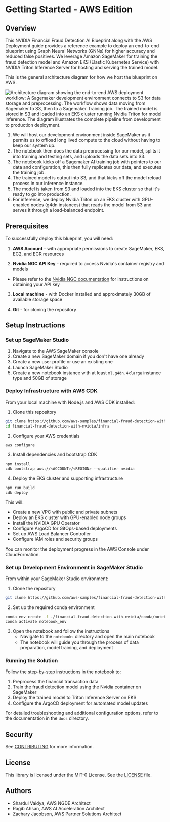 # Getting Started - AWS Edition

## Overview

This NVIDIA Financial Fraud Detection AI Blueprint along with the AWS Deployment guide provides a reference example to deploy an end-to-end blueprint using Graph Neural Networks (GNNs) for higher accuracy and reduced false positives. We leverage Amazon SageMaker for training the fraud detection model and Amazon EKS (Elastic Kubernetes Service) with NVIDIA Triton Inference Server for hosting and serving the trained model.

This is the general architecture diagram for how we host the blueprint on AWS.

![Architecture diagram showing the end-to-end AWS deployment workflow: A
Sagemaker development environment connects to S3 for data storage and
preprocessing. The workflow shows data moving from Sagemaker to S3, then to a
Sagemaker Training job. The trained model is stored in S3 and loaded into an
EKS cluster running Nvidia Triton for model inference. The diagram illustrates
the complete pipeline from development to production deployment.](./docs/arch-diagram.png)

1. We will host our development environment inside SageMaker as it permits us to
   offload long lived compute to the cloud without having to keep our system up.
2. The notebook then does the data preprocessing for our model, splits it into
   training and testing sets, and uploads the data sets into S3.
3. The notebook kicks off a Sagemaker AI training job with pointers to our data
   and configuration, this then fully replicates our data, and executes the
   training job.
4. The trained model is output into S3, and that kicks off the model reload
   process in our inference instance.
5. The model is taken from S3 and loaded into the EKS cluster so that it's
   ready to go into production.
6. For inference, we deploy Nvidia Triton on an EKS cluster with GPU-enabled nodes
   (g4dn instances) that reads the model from S3 and serves it through a load-balanced
   endpoint.

## Prerequisites

To successfully deploy this blueprint, you will need:

1. **AWS Account** - with appropriate permissions to create SageMaker, EKS, EC2,
and ECR resources

2. **Nvidia NGC API Key** - required to access Nvidia's container registry and models
  - Please refer to the [Nvidia NGC
    documentation](https://docs.nvidia.com/ngc/ngc-overview/index.html#generating-api-key)
    for instructions on obtaining your API key

3. **Local machine** - with Docker installed and approximately 30GB of available storage space

4. **Git** - for cloning the repository

## Setup Instructions

### Set up SageMaker Studio

1. Navigate to the AWS SageMaker console
2. Create a new SageMaker domain if you don't have one already
3. Create a new user profile or use an existing one
4. Launch SageMaker Studio
5. Create a new notebook instance with at least `ml.g4dn.4xlarge` instance type
   and 50GB of storage

### Deploy Infrastructure with AWS CDK

From your local machine with Node.js and AWS CDK installed:

1. Clone this repository
```sh
git clone https://github.com/aws-samples/financial-fraud-detection-with-nvidia
cd financial-fraud-detection-with-nvidia/infra
```

2. Configure your AWS credentials
```sh
aws configure
```

3. Install dependencies and bootstrap CDK
```sh
npm install
cdk bootstrap aws://<ACCOUNT>/<REGION> --qualifier nvidia
```

4. Deploy the EKS cluster and supporting infrastructure
```sh
npm run build
cdk deploy
```

This will:
- Create a new VPC with public and private subnets
- Deploy an EKS cluster with GPU-enabled node groups
- Install the NVIDIA GPU Operator
- Configure ArgoCD for GitOps-based deployments
- Set up AWS Load Balancer Controller
- Configure IAM roles and security groups

You can monitor the deployment progress in the AWS Console under CloudFormation.

### Set up Development Environment in SageMaker Studio

From within your SageMaker Studio environment:

1. Clone the repository
```sh
git clone https://github.com/aws-samples/financial-fraud-detection-with-nvidia
```

2. Set up the required conda environment
```sh
conda env create -f ./financial-fraud-detection-with-nvidia/conda/notebook_env.yaml
conda activate notebook_env
```

3. Open the notebook and follow the instructions
   - Navigate to the `notebooks` directory and open the main notebook
   - The notebook will guide you through the process of data preparation, model
     training, and deployment

### Running the Solution

Follow the step-by-step instructions in the notebook to:
1. Preprocess the financial transaction data
2. Train the fraud detection model using the Nvidia container on SageMaker
3. Deploy the trained model to Triton Inference Server on EKS
4. Configure the ArgoCD deployment for automated model updates

For detailed troubleshooting and additional configuration options, refer to the
documentation in the `docs` directory.

## Security

See [CONTRIBUTING](CONTRIBUTING.md#security-issue-notifications) for more information.

## License

This library is licensed under the MIT-0 License. See the [LICENSE](LICENSE) file.

## Authors
- Shardul Vaidya, AWS NGDE Architect
- Ragib Ahsan, AWS AI Acceleration Architect
- Zachary Jacobson, AWS Partner Solutions Architect
